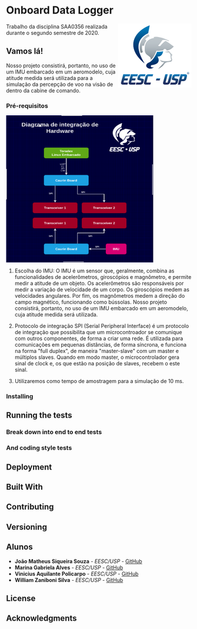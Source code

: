 # Onboard Data Logger

<img src="./img/logo_eesc.png" align="right"
     alt="Logo EESC" width="200" height="175">

Trabalho da disciplina SAA0356 realizada durante o segundo semestre de 2020.

## Vamos lá!

Nosso projeto consistirá, portanto, no uso de um IMU embarcado em um aeromodelo, cuja atitude medida será utilizada para a simulação da percepção de voo na visão de dentro da cabine de comando.

### Pré-requisitos

<img src="./img/hardware_diagram.png" align="center"
     alt="Logo EESC" width="400" height="400">

1. Escolha do IMU: 
O IMU é um sensor que, geralmente, combina as funcionalidades de acelerômetros, giroscópios e magnômetro, e permite medir a atitude de um objeto. 
Os acelerômetros são responsáveis por medir a variação de velocidade de um corpo. Os giroscópios medem as velocidades angulares. Por fim, os magnômetros medem a direção do campo magnético, funcionando como bússolas. 
Nosso projeto consistirá, portanto, no uso de um IMU embarcado em um aeromodelo, cuja atitude medida será utilizada.

2. Protocolo de integração
SPI (Serial Peripheral Interface) é um protocolo de integração que possibilita que um microcontroador se comunique com outros componentes, de forma a criar uma rede. É utilizada para comunicações em pequenas distâncias, de forma síncrona, e funciona na forma "full duplex", de maneira "master-slave" com um master e múltiplos slaves.
Quando em modo master, o microcontrolador gera sinal de clock e, os que estão na posição de slaves, recebem o este sinal.

3. Utilizaremos como tempo de amostragem para a simulação de 10 ms.



### Installing



## Running the tests


### Break down into end to end tests



### And coding style tests


## Deployment


## Built With

## Contributing


## Versioning


## Alunos

* **João Matheus Siqueira Souza** - *EESC/USP* - [GitHub](https://github.com/jmssouza)
* **Marina Gabriela Alves** - *EESC/USP* - [GitHub](https://github.com/MarinaGabrielaAlves)
* **Vinicius Aquilante Policarpo** - *EESC/USP* - [GitHub](https://github.com/viniciusapolicarpo)
* **William Zaniboni Silva** - *EESC/USP* - [GitHub](https://github.com/WilliamZaniboni)

## License


## Acknowledgments


